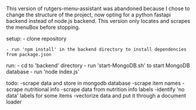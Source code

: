 This version of rutgers-menu-assistant was abandoned because I chose to change the structure of the project, now opting for a python fastapi backend instead of node.js backend. This version only locates and scrapes the menuBox before stopping.


setup:
    - clone repository

    - run 'npm install' in the backend directory to install dependencies from package.json

run:
    - cd to 'backend' directory
    - run 'start-MongoDB.sh' to start MongoDB database
    - run 'node index.js'

todo:
    -scrape data and store in mongodb database
        -scrape item names
        -scrape nutritional info
            -scrape data from nutrition info labels
            -identify 'no data' labels for some items
    -vectorize data and put it through a document loader